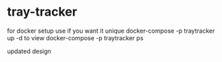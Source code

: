 # tray-tracker

for docker setup use if you want it unique
docker-compose -p traytracker up -d
to view
docker-compose -p traytracker ps

updated design

